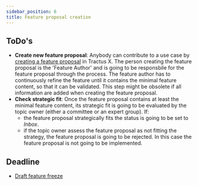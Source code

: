 ```yaml
---
sidebar_position: 6
title: Feature proposal creation
---
```


## ToDo's

- **Create new feature proposal**: Anybody can contribute to a use case by [creating a feature proposal](https://github.com/eclipse-tractusx/sig-release/issues/new/choose) in Tractus X. The person creating the feature proposal is the 'Feature Author' and is going to be responsbile for the feature proposal through the process. The feature author has to continuously refine the feature until it contains the minimal feature content, so that it can be validated. This step might be obsolete if all information are added when creating the feature proposal.
- **Check strategic fit**: Once the feature proposal contains at least the minimal feature content, its strategic fit is going to be evaluated by the topic owner (either a committee or an expert group). If:
  - the feature proposal strategically fits the status is going to be set to *Inbox*.
  - if the topic owner assess the feature proposal as not fitting the strategy, the feature proposal is going to be rejected. In this case the feature proposal is not going to be implemented.

## Deadline

- [Draft feature freeze](./tx-draft-feature-freeze.md)
